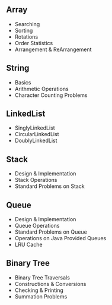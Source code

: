 ## Array
- Searching
- Sorting
- Rotations
- Order Statistics
- Arrangement & ReArrangement

## String
- Basics
- Arithmetic Operations
- Character Counting Problems

## LinkedList
- SinglyLinkedList
- CircularLinkedList
- DoublyLinkedList

## Stack
- Design & Implementation 
- Stack Operations
- Standard Problems on Stack

## Queue
- Design & Implementation
- Queue Operations
- Standard Problems on Queue
- Operations on Java Provided Queues 
- LRU Cache

## Binary Tree
- Binary Tree Traversals
- Constructions & Conversions
- Checking & Printing
- Summation Problems

